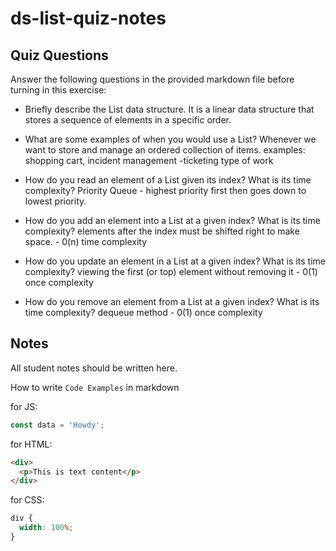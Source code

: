# ds-list-quiz-notes

## Quiz Questions

Answer the following questions in the provided markdown file before turning in this exercise:

- Briefly describe the List data structure.
  It is a linear data structure that stores a sequence of elements in a specific order.

- What are some examples of when you would use a List?
  Whenever we want to store and manage an ordered collection of items.
  examples: shopping cart, incident management -ticketing type of work

- How do you read an element of a List given its index? What is its time complexity?
  Priority Queue - highest priority first then goes down to lowest priority.

- How do you add an element into a List at a given index? What is its time complexity?
  elements after the index must be shifted right to make space. - 0(n) time complexity

- How do you update an element in a List at a given index? What is its time complexity?
  viewing the first (or top) element without removing it - 0(1) once complexity

- How do you remove an element from a List at a given index? What is its time complexity?
  dequeue method - 0(1) once complexity

## Notes

All student notes should be written here.

How to write `Code Examples` in markdown

for JS:

```javascript
const data = 'Howdy';
```

for HTML:

```html
<div>
  <p>This is text content</p>
</div>
```

for CSS:

```css
div {
  width: 100%;
}
```
